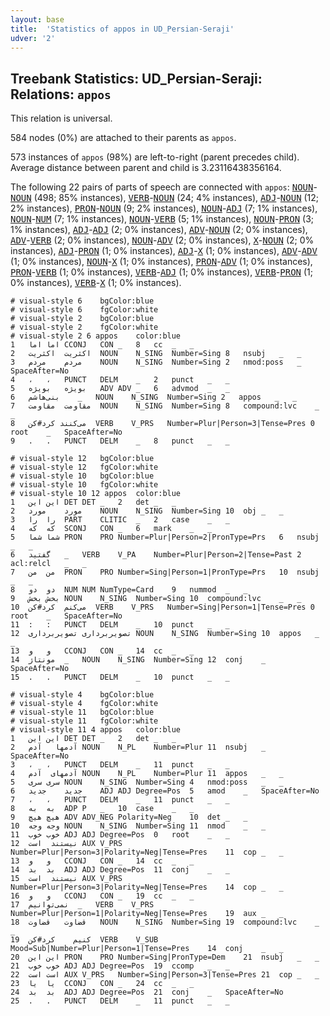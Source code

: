 ```yaml
---
layout: base
title:  'Statistics of appos in UD_Persian-Seraji'
udver: '2'
---
```


## Treebank Statistics: UD_Persian-Seraji: Relations: `appos`

This relation is universal.

584 nodes (0%) are attached to their parents as `appos`.

573 instances of `appos` (98%) are left-to-right (parent precedes child).
Average distance between parent and child is 3.23116438356164.

The following 22 pairs of parts of speech are connected with `appos`: <tt><a href="fa_seraji-pos-NOUN.html">NOUN</a></tt>-<tt><a href="fa_seraji-pos-NOUN.html">NOUN</a></tt> (498; 85% instances), <tt><a href="fa_seraji-pos-VERB.html">VERB</a></tt>-<tt><a href="fa_seraji-pos-NOUN.html">NOUN</a></tt> (24; 4% instances), <tt><a href="fa_seraji-pos-ADJ.html">ADJ</a></tt>-<tt><a href="fa_seraji-pos-NOUN.html">NOUN</a></tt> (12; 2% instances), <tt><a href="fa_seraji-pos-PRON.html">PRON</a></tt>-<tt><a href="fa_seraji-pos-NOUN.html">NOUN</a></tt> (9; 2% instances), <tt><a href="fa_seraji-pos-NOUN.html">NOUN</a></tt>-<tt><a href="fa_seraji-pos-ADJ.html">ADJ</a></tt> (7; 1% instances), <tt><a href="fa_seraji-pos-NOUN.html">NOUN</a></tt>-<tt><a href="fa_seraji-pos-NUM.html">NUM</a></tt> (7; 1% instances), <tt><a href="fa_seraji-pos-NOUN.html">NOUN</a></tt>-<tt><a href="fa_seraji-pos-VERB.html">VERB</a></tt> (5; 1% instances), <tt><a href="fa_seraji-pos-NOUN.html">NOUN</a></tt>-<tt><a href="fa_seraji-pos-PRON.html">PRON</a></tt> (3; 1% instances), <tt><a href="fa_seraji-pos-ADJ.html">ADJ</a></tt>-<tt><a href="fa_seraji-pos-ADJ.html">ADJ</a></tt> (2; 0% instances), <tt><a href="fa_seraji-pos-ADV.html">ADV</a></tt>-<tt><a href="fa_seraji-pos-NOUN.html">NOUN</a></tt> (2; 0% instances), <tt><a href="fa_seraji-pos-ADV.html">ADV</a></tt>-<tt><a href="fa_seraji-pos-VERB.html">VERB</a></tt> (2; 0% instances), <tt><a href="fa_seraji-pos-NOUN.html">NOUN</a></tt>-<tt><a href="fa_seraji-pos-ADV.html">ADV</a></tt> (2; 0% instances), <tt><a href="fa_seraji-pos-X.html">X</a></tt>-<tt><a href="fa_seraji-pos-NOUN.html">NOUN</a></tt> (2; 0% instances), <tt><a href="fa_seraji-pos-ADJ.html">ADJ</a></tt>-<tt><a href="fa_seraji-pos-PRON.html">PRON</a></tt> (1; 0% instances), <tt><a href="fa_seraji-pos-ADJ.html">ADJ</a></tt>-<tt><a href="fa_seraji-pos-X.html">X</a></tt> (1; 0% instances), <tt><a href="fa_seraji-pos-ADV.html">ADV</a></tt>-<tt><a href="fa_seraji-pos-ADV.html">ADV</a></tt> (1; 0% instances), <tt><a href="fa_seraji-pos-NOUN.html">NOUN</a></tt>-<tt><a href="fa_seraji-pos-X.html">X</a></tt> (1; 0% instances), <tt><a href="fa_seraji-pos-PRON.html">PRON</a></tt>-<tt><a href="fa_seraji-pos-ADV.html">ADV</a></tt> (1; 0% instances), <tt><a href="fa_seraji-pos-PRON.html">PRON</a></tt>-<tt><a href="fa_seraji-pos-VERB.html">VERB</a></tt> (1; 0% instances), <tt><a href="fa_seraji-pos-VERB.html">VERB</a></tt>-<tt><a href="fa_seraji-pos-ADJ.html">ADJ</a></tt> (1; 0% instances), <tt><a href="fa_seraji-pos-VERB.html">VERB</a></tt>-<tt><a href="fa_seraji-pos-PRON.html">PRON</a></tt> (1; 0% instances), <tt><a href="fa_seraji-pos-VERB.html">VERB</a></tt>-<tt><a href="fa_seraji-pos-X.html">X</a></tt> (1; 0% instances).


~~~ conllu
# visual-style 6	bgColor:blue
# visual-style 6	fgColor:white
# visual-style 2	bgColor:blue
# visual-style 2	fgColor:white
# visual-style 2 6 appos	color:blue
1	اما	اما	CCONJ	CON	_	8	cc	_	_
2	اکثریت	اکثریت	NOUN	N_SING	Number=Sing	8	nsubj	_	_
3	مردم	مردم	NOUN	N_SING	Number=Sing	2	nmod:poss	_	SpaceAfter=No
4	،	،	PUNCT	DELM	_	2	punct	_	_
5	بویژه	بویژه	ADV	ADV	_	6	advmod	_	_
6	بنی‌هاشم	_	NOUN	N_SING	Number=Sing	2	appos	_	_
7	مقاومت	مقاومت	NOUN	N_SING	Number=Sing	8	compound:lvc	_	_
8	می‌کنند	کرد#کن	VERB	V_PRS	Number=Plur|Person=3|Tense=Pres	0	root	_	SpaceAfter=No
9	.	.	PUNCT	DELM	_	8	punct	_	_

~~~


~~~ conllu
# visual-style 12	bgColor:blue
# visual-style 12	fgColor:white
# visual-style 10	bgColor:blue
# visual-style 10	fgColor:white
# visual-style 10 12 appos	color:blue
1	این	این	DET	DET	_	2	det	_	_
2	مورد	مورد	NOUN	N_SING	Number=Sing	10	obj	_	_
3	را	را	PART	CLITIC	_	2	case	_	_
4	که	که	SCONJ	CON	_	6	mark	_	_
5	شما	شما	PRON	PRO	Number=Plur|Person=2|PronType=Prs	6	nsubj	_	_
6	گفتید	_	VERB	V_PA	Number=Plur|Person=2|Tense=Past	2	acl:relcl	_	_
7	من	من	PRON	PRO	Number=Sing|Person=1|PronType=Prs	10	nsubj	_	_
8	دو	دو	NUM	NUM	NumType=Card	9	nummod	_	_
9	بخش	بخش	NOUN	N_SING	Number=Sing	10	compound:lvc	_	_
10	می‌کنم	کرد#کن	VERB	V_PRS	Number=Sing|Person=1|Tense=Pres	0	root	_	SpaceAfter=No
11	:	:	PUNCT	DELM	_	10	punct	_	_
12	تصویربرداری	تصویربرداری	NOUN	N_SING	Number=Sing	10	appos	_	_
13	و	و	CCONJ	CON	_	14	cc	_	_
14	مونتاژ	_	NOUN	N_SING	Number=Sing	12	conj	_	SpaceAfter=No
15	.	.	PUNCT	DELM	_	10	punct	_	_

~~~


~~~ conllu
# visual-style 4	bgColor:blue
# visual-style 4	fgColor:white
# visual-style 11	bgColor:blue
# visual-style 11	fgColor:white
# visual-style 11 4 appos	color:blue
1	این	این	DET	DET	_	2	det	_	_
2	آدمها	آدم	NOUN	N_PL	Number=Plur	11	nsubj	_	SpaceAfter=No
3	،	،	PUNCT	DELM	_	11	punct	_	_
4	آدمهای	آدم	NOUN	N_PL	Number=Plur	11	appos	_	_
5	سری	سری	NOUN	N_SING	Number=Sing	4	nmod:poss	_	_
6	جدید	جدید	ADJ	ADJ	Degree=Pos	5	amod	_	SpaceAfter=No
7	،	،	PUNCT	DELM	_	11	punct	_	_
8	به	به	ADP	P	_	10	case	_	_
9	هیچ	هیچ	ADV	ADV_NEG	Polarity=Neg	10	det	_	_
10	وجه	وجه	NOUN	N_SING	Number=Sing	11	nmod	_	_
11	خوب	خوب	ADJ	ADJ	Degree=Pos	0	root	_	_
12	نیستند	است	AUX	V_PRS	Number=Plur|Person=3|Polarity=Neg|Tense=Pres	11	cop	_	_
13	و	و	CCONJ	CON	_	14	cc	_	_
14	بد	بد	ADJ	ADJ	Degree=Pos	11	conj	_	_
15	نیستند	است	AUX	V_PRS	Number=Plur|Person=3|Polarity=Neg|Tense=Pres	14	cop	_	_
16	و	و	CCONJ	CON	_	19	cc	_	_
17	نمی‌توانیم	_	VERB	V_PRS	Number=Plur|Person=1|Polarity=Neg|Tense=Pres	19	aux	_	_
18	قضاوت	قضاوت	NOUN	N_SING	Number=Sing	19	compound:lvc	_	_
19	کنیم	کرد#کن	VERB	V_SUB	Mood=Sub|Number=Plur|Person=1|Tense=Pres	14	conj	_	_
20	این	این	PRON	PRO	Number=Sing|PronType=Dem	21	nsubj	_	_
21	خوب	خوب	ADJ	ADJ	Degree=Pos	19	ccomp	_	_
22	است	است	AUX	V_PRS	Number=Sing|Person=3|Tense=Pres	21	cop	_	_
23	یا	یا	CCONJ	CON	_	24	cc	_	_
24	بد	بد	ADJ	ADJ	Degree=Pos	21	conj	_	SpaceAfter=No
25	.	.	PUNCT	DELM	_	11	punct	_	_

~~~



